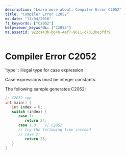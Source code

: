 ```yaml
---
description: "Learn more about: Compiler Error C2052"
title: "Compiler Error C2052"
ms.date: "11/04/2016"
f1_keywords: ["C2052"]
helpviewer_keywords: ["C2052"]
ms.assetid: 922ca43b-b64b-4ef7-9611-c7313be3fd79
---
```

# Compiler Error C2052

'type' : illegal type for case expression

Case expressions must be integer constants.

The following sample generates C2052:

```cpp
// C2052.cpp
int main() {
   int index = 0;
   switch (index) {
      case 1:
         return 24;
      case 1.0:   // C2052
      // try the following line instead
      // case 2:
         return 23;
   }
}
```
